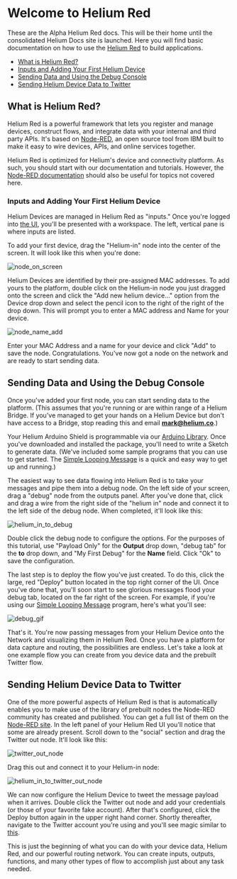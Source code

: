 # Welcome to Helium Red

These are the Alpha Helium Red docs. This will be their home until the consolidated Helium Docs site is launched. Here you will find basic documentation on how to use the [Helium Red](https://red.helium.io) to build applications. 


* [What is Helium Red?](#what-is-helium-red)
* [Inputs and Adding Your First Helium Device](#inputs-and-adding-your-first-helium-device) 
* [Sending Data and Using the Debug Console](#sending-data-and-using-the-debug-console)
* [Sending Helium Device Data to Twitter](#sending-helium-device-data-to-twitter)


## What is Helium Red?

Helium Red is a powerful framework that lets you register and manage devices, construct flows, and integrate data with your internal and third party APIs. It's based on [Node-RED](http://nodered.org/), an open source tool from IBM built to make it easy to wire devices, APIs, and online services together. 

Helium Red is optimized for Helium's device and connectivity platform. As such, you should start with our documentation and tutorials. However, the [Node-RED documentation](http://nodered.org/docs/) should also be useful for topics not covered here. 

### Inputs and Adding Your First Helium Device 

Helium Devices are managed in Helium Red as "inputs." Once you're logged into [the UI](http://red.helium.io/red/), you'll be presented with a workspace. The left, vertical pane is where inputs are listed.  

To add your first device, drag the "Helium-in" node into the center of the screen. It will look like this when you're done:

![node_on_screen](https://raw.githubusercontent.com/helium/red-docs/master/images/node_on_screen.png)

Helium Devices are identified by their pre-assigned MAC addresses. To add yours to the platform, double click on the Helium-in node you just dragged onto the screen and click the "Add new helium device..." option from the Device drop down and select the pencil icon to the right of the right of the drop down. This will prompt you to enter a MAC address and Name for your device. 

![node_name_add](https://raw.githubusercontent.com/helium/red-docs/master/images/node_name_add.png)

Enter your MAC Address and a name for your device and click "Add" to save the node. Congratulations. You've now got a node on the network and are ready to start sending data. 

## Sending Data and Using the Debug Console

Once you've added your first node, you can start sending data to the platform. (This assumes that you're running or are within range of a Helium Bridge. If you've managed to get your hands on a Helium Device but don't have access to a Bridge, stop reading this and email **mark@helium.co**.) 

Your Helium Arduino Shield is programmable via our [Arduino Library](http://arduino.docs.helium.co/). Once you've downloaded and installed the package, you'll need to write a Sketch to generate data. (We've included some sample programs that you can use to get started. The [Simple Looping Message](http://arduino.docs.helium.co/#simple-looping-message) is a quick and easy way to get up and running.)

The easiest way to see data flowing into Helium Red is to take your messages and pipe them into a debug node. On the left side of your screen, drag a "debug" node from the outputs panel. After you've done that, click and drag a wire from the right side of the "helium in" node and connect it to the left side of the debug node. When completed, it'll look like this:

![helium_in_to_debug](https://raw.githubusercontent.com/helium/red-docs/master/images/helium_in_to_debug.png)

Double click the debug node to configure the options. For the purposes of this tutorial, use "Payload Only" for the **Output** drop down, "debug tab" for the **to** drop down, and "My First Debug" for the **Name** field. Click "Ok" to save the configuration. 

The last step is to deploy the flow you've just created. To do this, click the large, red "Deploy" button located in the top right corner of the UI. Once you've done that, you'll soon start to see glorious messages flood your debug tab, located on the far right of the screen. For example, if you're using our [Simple Looping Message](http://arduino.docs.helium.co/#simple-looping-message) program, here's what you'll see:

![debug_gif](https://raw.githubusercontent.com/helium/red-docs/master/images/debug.gif)

That's it. You're now passing messages from your Helium Device onto the Network and visualizing them in Helium Red. Once you have a platform for data capture and routing, the possibilities are endless. Let's take a look at one example flow you can create from you device data and the prebuilt Twitter flow. 

## Sending Helium Device Data to Twitter 

One of the more powerful aspects of Helium Red is that is automatically enables you to make use of the library of prebuilt nodes the Node-RED community has created and published. You can get a full list of them on the [Node-RED site](http://flows.nodered.org/). In the left panel of your Helium Red UI you'll notice that some are already present. Scroll down to the "social" section and drag the Twitter out node. It'll look like this:

![twitter_out_node](https://raw.githubusercontent.com/helium/red-docs/master/images/twitter_out_node.png)

Drag this out and connect it to your Helium-in node:

![helium_in_to_twitter_out_node](https://raw.githubusercontent.com/helium/red-docs/master/images/helium_in_to_twitter_out_node.png)

We can now configure the Helium Device to tweet the message payload when it arrives. Double click the Twitter out node and add your credentials (or those of your favorite fake account). After that's configured, click the Deploy button again in the upper right hand corner. Shortly thereafter, navigate to the Twitter account you're using and you'll see magic similar to [this](https://twitter.com/pharkmillups/status/471467075399974912).

This is just the beginning of what you can do with your device data, Helium Red, and our powerful routing network. You can create inputs, outputs, functions, and many other types of flow to accomplish just about any task needed. 



 
